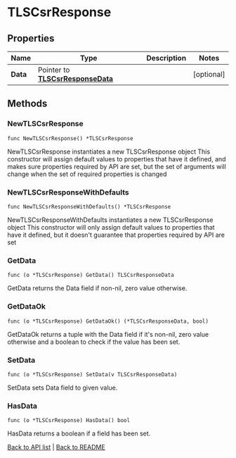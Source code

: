 # TLSCsrResponse

## Properties

Name | Type | Description | Notes
------------ | ------------- | ------------- | -------------
**Data** | Pointer to [**TLSCsrResponseData**](TlsCsrResponseData.md) |  | [optional] 

## Methods

### NewTLSCsrResponse

`func NewTLSCsrResponse() *TLSCsrResponse`

NewTLSCsrResponse instantiates a new TLSCsrResponse object
This constructor will assign default values to properties that have it defined,
and makes sure properties required by API are set, but the set of arguments
will change when the set of required properties is changed

### NewTLSCsrResponseWithDefaults

`func NewTLSCsrResponseWithDefaults() *TLSCsrResponse`

NewTLSCsrResponseWithDefaults instantiates a new TLSCsrResponse object
This constructor will only assign default values to properties that have it defined,
but it doesn't guarantee that properties required by API are set

### GetData

`func (o *TLSCsrResponse) GetData() TLSCsrResponseData`

GetData returns the Data field if non-nil, zero value otherwise.

### GetDataOk

`func (o *TLSCsrResponse) GetDataOk() (*TLSCsrResponseData, bool)`

GetDataOk returns a tuple with the Data field if it's non-nil, zero value otherwise
and a boolean to check if the value has been set.

### SetData

`func (o *TLSCsrResponse) SetData(v TLSCsrResponseData)`

SetData sets Data field to given value.

### HasData

`func (o *TLSCsrResponse) HasData() bool`

HasData returns a boolean if a field has been set.


[Back to API list](../README.md#documentation-for-api-endpoints) | [Back to README](../README.md)
